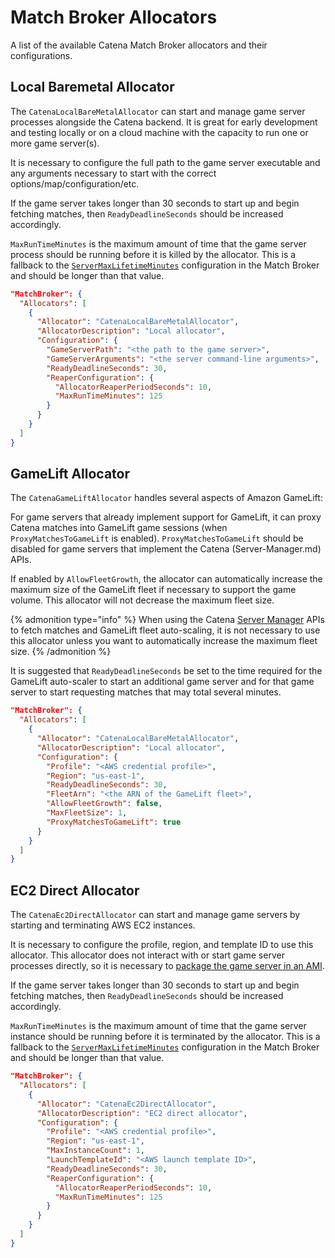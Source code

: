 # Match Broker Allocators

A list of the available Catena Match Broker allocators and their configurations.

## Local Baremetal Allocator

The `CatenaLocalBareMetalAllocator` can start and manage game server processes alongside the Catena backend. It is great for early development and testing locally or on a cloud machine with the capacity to run one or more game server(s).

It is necessary to configure the full path to the game server executable and any arguments necessary to start with the correct options/map/configuration/etc.

If the game server takes longer than 30 seconds to start up and begin fetching matches, then `ReadyDeadlineSeconds` should be increased accordingly.

`MaxRunTimeMinutes` is the maximum amount of time that the game server process should be running before it is killed by the allocator. This is a fallback to the [`ServerMaxLifetimeMinutes`](match-broker.md#servermaxlifetimeminutes) configuration in the Match Broker and should be longer than that value.

```json
"MatchBroker": {
  "Allocators": [
    {
      "Allocator": "CatenaLocalBareMetalAllocator",
      "AllocatorDescription": "Local allocator",
      "Configuration": {
        "GameServerPath": "<the path to the game server>",
        "GameServerArguments": "<the server command-line arguments>",
        "ReadyDeadlineSeconds": 30,
        "ReaperConfiguration": {
          "AllocatorReaperPeriodSeconds": 10,
          "MaxRunTimeMinutes": 125
        }
      }
    }
  ]
}
```

## GameLift Allocator

The `CatenaGameLiftAllocator` handles several aspects of Amazon GameLift:

For game servers that already implement support for GameLift, it can proxy Catena matches into GameLift game sessions (when `ProxyMatchesToGameLift` is enabled). `ProxyMatchesToGameLift` should be disabled for game servers that implement the Catena (Server-Manager.md) APIs.

If enabled by `AllowFleetGrowth`, the allocator can automatically increase the maximum size of the GameLift fleet if necessary to support the game volume. This allocator will not decrease the maximum fleet size.

{% admonition type="info" %}
When using the Catena [Server Manager](server-manager.md) APIs to fetch matches and GameLift fleet auto-scaling, it is not necessary to use this allocator unless you want to automatically increase the maximum fleet size.
{% /admonition %}

It is suggested that `ReadyDeadlineSeconds` be set to the time required for the GameLift auto-scaler to start an additional game server and for that game server to start requesting matches that may total several minutes.

```json
"MatchBroker": {
  "Allocators": [
    {
      "Allocator": "CatenaLocalBareMetalAllocator",
      "AllocatorDescription": "Local allocator",
      "Configuration": {
        "Profile": "<AWS credential profile>",
        "Region": "us-east-1",
        "ReadyDeadlineSeconds": 30,
        "FleetArn": "<the ARN of the GameLift fleet>",
        "AllowFleetGrowth": false,
        "MaxFleetSize": 1,
        "ProxyMatchesToGameLift": true
      }
    }
  ]
}
```

## EC2 Direct Allocator

The `CatenaEc2DirectAllocator` can start and manage game servers by starting and terminating AWS EC2 instances.

It is necessary to configure the profile, region, and template ID to use this allocator. This allocator does not interact with or start game server processes directly, so it is necessary to [package the game server in an AMI](https://docs.aws.amazon.com/AWSEC2/latest/UserGuide/AMIs.html#creating-an-ami).

If the game server takes longer than 30 seconds to start up and begin fetching matches, then `ReadyDeadlineSeconds` should be increased accordingly.

`MaxRunTimeMinutes` is the maximum amount of time that the game server instance should be running before it is terminated by the allocator. This is a fallback to the [`ServerMaxLifetimeMinutes`](match-broker.md#servermaxlifetimeminutes) configuration in the Match Broker and should be longer than that value.

```json
"MatchBroker": {
  "Allocators": [
    {
      "Allocator": "CatenaEc2DirectAllocator",
      "AllocatorDescription": "EC2 direct allocator",
      "Configuration": {
        "Profile": "<AWS credential profile>",
        "Region": "us-east-1",
        "MaxInstanceCount": 1,
        "LaunchTemplateId": "<AWS launch template ID>",
        "ReadyDeadlineSeconds": 30,
        "ReaperConfiguration": {
          "AllocatorReaperPeriodSeconds": 10,
          "MaxRunTimeMinutes": 125
        }
      }
    }
  ]
}
```
